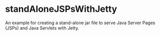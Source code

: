 # standAloneJSPsWithJetty
An example for creating a stand-alone jar file to serve Java Server Pages (JSPs) and Java Servlets with Jetty.
